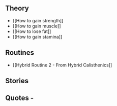 ## Theory
- [[How to gain strength]]
- [[How to gain muscle]]
- [[How to lose fat]]
- [[How to gain stamina]]

## Routines
- [[Hybrid Routine 2 - From Hybrid Calisthenics]]

## Stories

## Quotes - <This should link to a page>
